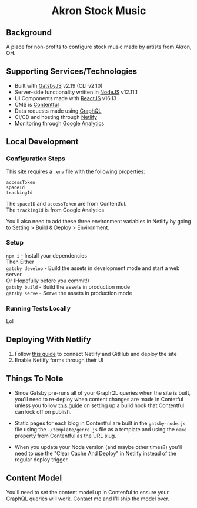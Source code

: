 <h1 align="center">
  Akron Stock Music
</h1>

## Background
A place for non-profits to configure stock music made by artists from Akron, OH.

## Supporting Services/Technologies
- Built with [GatsbyJS](https://www.gatsbyjs.org/) v2.19 (CLI v2.10)
- Server-side functionality written in [NodeJS](https://nodejs.org/) v12.11.1
- UI Components made with [ReactJS](https://reactjs.org/) v16.13
- CMS is [Contentful](https://www.contentful.com/)
- Data requests made using [GraphQL](https://graphql.org/)
- CI/CD and hosting through [Netlify](https://www.netlify.com/)
- Monitoring through [Google Analytics](https://analytics.google.com/)

## Local Development

### Configuration Steps
This site requires a `.env` file with the following properties:

```
accessToken
spaceId
trackingId
```

The `spaceID` and `accessToken` are from Contentful.<br/>
The `trackingId` is from Google Analytics

You'll also need to add these three environment variables in Netlify by going to Setting > Build & Deploy > Environment.

### Setup
`npm i` - Install your dependencies<br/>
Then Either<br/>
`gatsby develop` - Build the assets in development mode and start a web server<br/>
Or (Hopefully before you commit!)<br/>
`gatsby build` - Build the assets in production mode<br/>
`gatsby serve` - Serve the assets in production mode<br/>

### Running Tests Locally
Lol

## Deploying With Netlify
1. Follow [this guide](https://www.netlify.com/blog/2016/09/29/a-step-by-step-guide-deploying-on-netlify/) to connect Netlify and GitHub and deploy the site
2. Enable Netlify forms through their UI

## Things To Note
- Since Gatsby pre-runs all of your GraphQL queries when the site is built, you'll need to re-deploy when content changes are made in Contetful unless you follow [this guide](https://www.contentful.com/developers/docs/tutorials/general/automate-site-builds-with-webhooks/) on setting up a build hook that Contentful can kick off on publish.

- Static pages for each blog in Contentful are built in the `gatsby-node.js` file using the `./template/genre.js` file as a template and using the `name` property from Contentful as the URL slug.

- When you update your Node version (and maybe other times?) you'll need to use the "Clear Cache And Deploy" in Netlify instead of the regular deploy trigger.

## Content Model
You'll need to set the content model up in Contenful to ensure your GraphQL queries will work. Contact me and I'll ship the model over.
